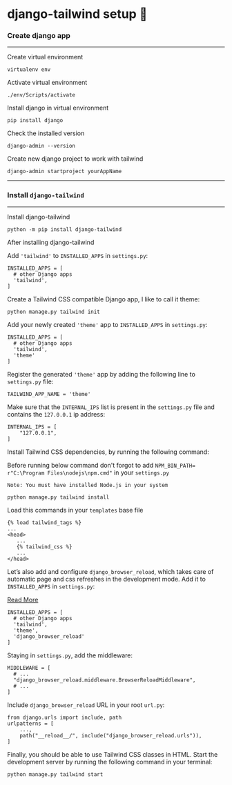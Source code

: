 # django-tailwind setup :rocket:

### Create django app

<hr>

Create virtual environment
   
```
virtualenv env
```
Activate virtual environment

```
./env/Scripts/activate
```

Install django in virtual environment

```
pip install django
```

Check the installed version

```
django-admin --version
```

Create new django project to work with tailwind 

```
django-admin startproject yourAppName
```

<hr>

### Install `django-tailwind`

<hr>

Install django-tailwind

```
python -m pip install django-tailwind
```



After installing django-tailwind

Add `'tailwind'` to `INSTALLED_APPS` in `settings.py`:

```
INSTALLED_APPS = [
  # other Django apps
  'tailwind',
]
```


Create a Tailwind CSS compatible Django app, I like to call it theme:

```
python manage.py tailwind init
```

Add your newly created `'theme'` app to `INSTALLED_APPS` in `settings.py`:

```
INSTALLED_APPS = [
  # other Django apps
  'tailwind',
  'theme'
]
```

Register the generated `'theme'` app by adding the following line to `settings.py` file:

```
TAILWIND_APP_NAME = 'theme'
```



Make sure that the `INTERNAL_IPS` list is present in the `settings.py` file and contains the `127.0.0.1` ip address:

```
INTERNAL_IPS = [
    "127.0.0.1",
]
```

Install Tailwind CSS dependencies, by running the following command:

Before running below command don't forgot to add `NPM_BIN_PATH= r"C:\Program Files\nodejs\npm.cmd"` in your `settings.py`

`Note: You must have installed Node.js in your system`


```
python manage.py tailwind install
```


Load this commands in your `templates` base file

```
{% load tailwind_tags %}
...
<head>
   ...
   {% tailwind_css %}
   ...
</head>
```

Let’s also add and configure `django_browser_reload`, which takes care of automatic page and css refreshes in the development mode. Add it to `INSTALLED_APPS` in `settings.py`:

[Read More](https://django-tailwind.readthedocs.io/en/latest/django_browser_reload.html)

```
INSTALLED_APPS = [
  # other Django apps
  'tailwind',
  'theme',
  'django_browser_reload'
]
```

Staying in `settings.py`, add the middleware:

```
MIDDLEWARE = [
  # ...
  "django_browser_reload.middleware.BrowserReloadMiddleware",
  # ...
]
```

Include `django_browser_reload` URL in your root `url.py`:

```
from django.urls import include, path
urlpatterns = [
    ...,
    path("__reload__/", include("django_browser_reload.urls")),
]
```

Finally, you should be able to use Tailwind CSS classes in HTML. Start the development server by running the following command in your terminal:

```
python manage.py tailwind start
```
